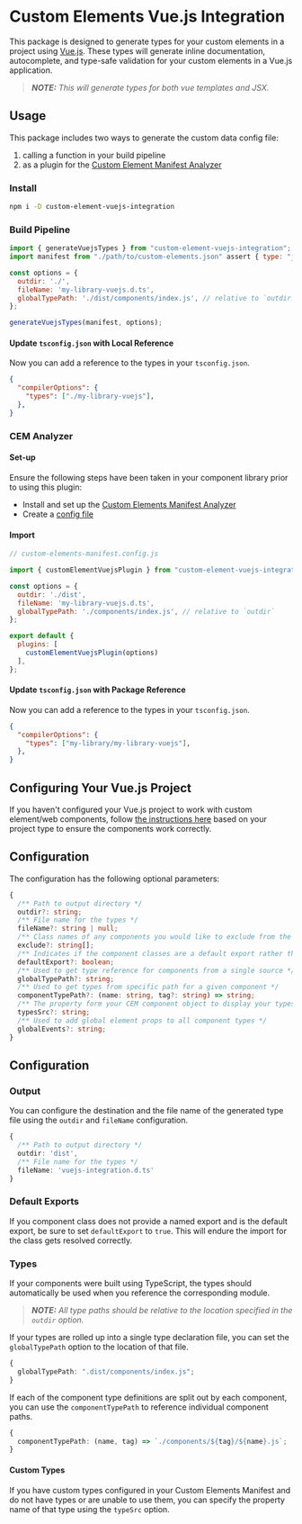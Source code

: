 # Custom Elements Vue.js Integration

This package is designed to generate types for your custom elements in a project using [Vue.js](https://vuejs.org/). These types will generate inline documentation, autocomplete, and type-safe validation for your custom elements in a Vue.js application.

> _***NOTE:*** This will generate types for both vue templates and JSX._

<!-- ![demo of autocomplete features for custom elements in a solidjs project](https://github.com/break-stuff/cem-tools/blob/main/demo/images/solid-js-integration/solid-js-integration.gif?raw=true) -->

## Usage

This package includes two ways to generate the custom data config file:

1. calling a function in your build pipeline
2. as a plugin for the [Custom Element Manifest Analyzer](https://custom-elements-manifest.open-wc.org/)

### Install

```bash
npm i -D custom-element-vuejs-integration
```

### Build Pipeline

```js
import { generateVuejsTypes } from "custom-element-vuejs-integration";
import manifest from "./path/to/custom-elements.json" assert { type: "json" };

const options = {
  outdir: './',
  fileName: 'my-library-vuejs.d.ts',
  globalTypePath: './dist/components/index.js', // relative to `outdir`
};

generateVuejsTypes(manifest, options);
```

#### Update `tsconfig.json` with Local Reference

Now you can add a reference to the types in your `tsconfig.json`.

```json
{
  "compilerOptions": {
    "types": ["./my-library-vuejs"],
  },
}

```

### CEM Analyzer

#### Set-up

Ensure the following steps have been taken in your component library prior to using this plugin:

- Install and set up the [Custom Elements Manifest Analyzer](https://custom-elements-manifest.open-wc.org/analyzer/getting-started/)
- Create a [config file](https://custom-elements-manifest.open-wc.org/analyzer/config/#config-file)

#### Import

```js
// custom-elements-manifest.config.js

import { customElementVuejsPlugin } from "custom-element-vuejs-integration";

const options = {
  outdir: './dist',
  fileName: 'my-library-vuejs.d.ts',
  globalTypePath: './components/index.js', // relative to `outdir`
};

export default {
  plugins: [
    customElementVuejsPlugin(options)
  ],
};
```

#### Update `tsconfig.json` with Package Reference

Now you can add a reference to the types in your `tsconfig.json`.

```json
{
  "compilerOptions": {
    "types": ["my-library/my-library-vuejs"],
  },
}

```

## Configuring Your Vue.js Project

If you haven't configured your Vue.js project to work with custom element/web components, follow [the instructions here](https://vuejs.org/guide/extras/web-components.html#using-custom-elements-in-vue) based on your project type to ensure the components work correctly.

## Configuration

The configuration has the following optional parameters:

```ts
{
  /** Path to output directory */
  outdir?: string;
  /** File name for the types */
  fileName?: string | null;
  /** Class names of any components you would like to exclude from the types */
  exclude?: string[];
  /** Indicates if the component classes are a default export rather than a named export */
  defaultExport?: boolean;
  /** Used to get type reference for components from a single source */
  globalTypePath?: string;
  /** Used to get types from specific path for a given component */
  componentTypePath?: (name: string, tag?: string) => string;
  /** The property form your CEM component object to display your types */
  typesSrc?: string;
  /** Used to add global element props to all component types */
  globalEvents?: string;
}
```

## Configuration

### Output

You can configure the destination and the file name of the generated type file using the `outdir` and `fileName` configuration.

```ts
{
  /** Path to output directory */
  outdir: 'dist',
  /** File name for the types */
  fileName: 'vuejs-integration.d.ts'
}
```

### Default Exports

If you component class does not provide a named export and is the default export, be sure to set `defaultExport` to `true`. This will endure the import for the class gets resolved correctly.


### Types

If your components were built using TypeScript, the types should automatically be used when you reference the corresponding module.

> _***NOTE:*** All type paths should be relative to the location specified in the `outdir` option._

If your types are rolled up into a single type declaration file, you can set the `globalTypePath` option to the location of that file.

```ts
{
  globalTypePath: ".dist/components/index.js";
}
```

If each of the component type definitions are split out by each component, you can use the `componentTypePath` to reference individual component paths.

```ts
{
  componentTypePath: (name, tag) => `./components/${tag}/${name}.js`;
}
```

#### Custom Types

If you have custom types configured in your Custom Elements Manifest and do not have types or are unable to use them, you can specify the property name of that type using the `typeSrc` option.
